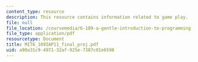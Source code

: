 ```yaml
---
content_type: resource
description: This resource contains information related to game play.
file: null
file_location: /coursemedia/6-189-a-gentle-introduction-to-programming-using-python-january-iap-2011/a90a31c9497132af925e7387c01e6598_MIT6_189IAP11_final_proj.pdf
file_type: application/pdf
resourcetype: Document
title: MIT6_189IAP11_final_proj.pdf
uid: a90a31c9-4971-32af-925e-7387c01e6598
---
```

